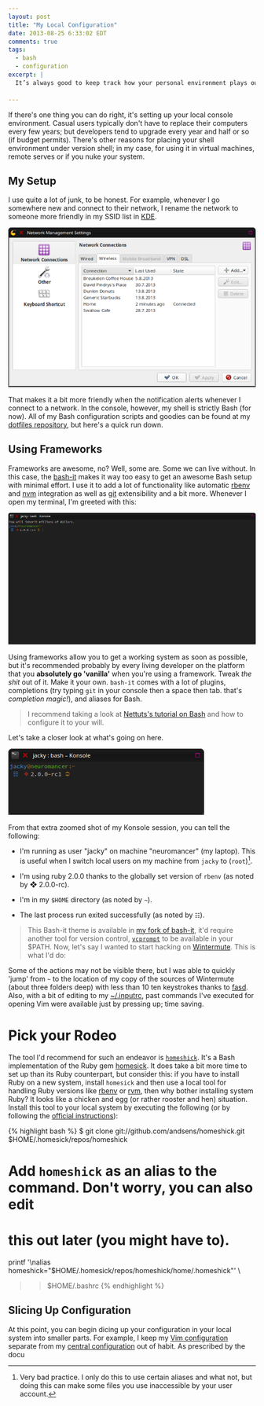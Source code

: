 ```yaml
---
layout: post
title: "My Local Configuration"
date: 2013-08-25 6:33:02 EDT
comments: true
tags:
  - bash
  - configuration
excerpt: |
  It’s always good to keep track how your personal environment plays out.

---
```


If there's one thing you can do right, it's setting up your local console
environment. Casual users typically don't have to replace their computers
every few years; but developers tend to upgrade every year and half or so (if
budget permits). There's other reasons for placing your shell environment under
version shell; in my case, for using it in virtual machines, remote serves or if
you nuke your system.

## My Setup

I use quite a lot of junk, to be honest. For example, whenever I go somewhere
new and connect to their network, I rename the network to someone more
friendly in my SSID list in [KDE](http://kde.org).

![SSID List in KDE](/images/ssid_wifi_nm.png)

That makes it a bit more friendly when the notification alerts whenever I
connect to a network. In the console, however, my shell is strictly Bash (for
now). All of my Bash configuration scripts and goodies can be found at my
[dotfiles repository][6], but here's a quick run down.

## Using Frameworks

Frameworks are awesome, no? Well, some are. Some we can live without. In this
case, the [bash-it][7] makes it way too easy to get an awesome Bash setup with
minimal effort. I use it to add a lot of functionality like automatic
[rbenv][8] and [nvm][9] integration as well as [git][10] extensibility and a
bit more. Whenever I open my terminal, I'm greeted with this:

![Hello, Konsole](/images/hello_konsole.png)

Using frameworks allow you to get a working system as soon as possible, but
it's recommended probably by every living developer on the platform that you
**absolutely go 'vanilla'** when you're using a framework. Tweak *the shit* out
of it. Make it your own. `bash-it` comes with a lot of plugins, completions
(try typing `git` in your console then a space then tab. that's *completion
magic!*), and aliases for Bash.

> I recommend taking a look at [Nettuts's tutorial on Bash][11] and how to
> configure it to your will.

Let's take a closer look at what's going on here.

![Closer shot of Konsole](/images/closer_shot_konsole.png)

From that extra zoomed shot of my Konsole session, you can tell the following:

  * I'm running as user "jacky" on machine "neuromancer" (my laptop). This is
    useful when I switch local users on my machine from `jacky` to 
    (`root`)[^1].

  * I'm using ruby 2.0.0 thanks to the globally set version of
    `rbenv` (as noted by ❖ 2.0.0-rc).

  * I'm in my `$HOME` directory (as noted by `~`).

  * The last process run exited successfully (as noted by ` ☷ `).

> This Bash-it theme is available in [my fork of bash-it][12], it'd require
> another tool for version control, [`vcprompt`][13] to be available in your $PATH.
Now, let's say I wanted to start hacking on [Wintermute][14]. This is what I'd
do:

Some of the actions may not be visible there, but I was able to quickly 'jump'
from `~` to the location of my copy of the sources of Wintermute (about three
folders deep) with less than 10 ten keystrokes thanks to [fasd][15]. Also,
with a bit of editing to my [~/.inputrc][16], past commands I've executed for
opening Vim were available just by pressing up; time saving.

# Pick your Rodeo

The tool I'd recommend for such an endeavor is [`homeshick`][1]. It's a
Bash implementation of the Ruby gem [homesick][2]. It does take a bit more
time to set up than its Ruby counterpart, but consider this: if you have to
install Ruby on a new system, install `homesick` and then use a local tool for
handling Ruby versions like [rbenv][3] or [rvm][4], then why bother installing
system Ruby? It looks like a chicken and egg (or rather rooster and hen)
situation. Install this tool to your local system by executing the following (or
by following the [official instructions][5]):

{% highlight bash %}
$ git clone git://github.com/andsens/homeshick.git $HOME/.homesick/repos/homeshick

# Add `homeshick` as an alias to the command. Don't worry, you can also edit
# this out later (you might have to).
printf '\nalias homeshick="$HOME/.homesick/repos/homeshick/home/.homeshick"' \
  >> $HOME/.bashrc
{% endhighlight %}

## Slicing Up Configuration

At this point, you can begin dicing up your configuration in your local system
into smaller parts. For example, I keep my [Vim configuration][17] separate
from my [central configuration][6] out of habit. As prescribed by the docu

[1]: https://github.com/andsens/homeshick
[2]: https://github.com/technicalpickles/homesick
[3]: https://github.com/sstephenson/rbenv
[4]: https://rvm.io/
[5]: https://github.com/andsens/homeshick#installation
[6]: https://github.com/jalcine/dotfiles/tree/master
[7]: https://github.com/revans/bash-it
[8]: https://github.com/revans/bash-it/blob/master/plugins/available/rbenv.plugin.bash
[9]: https://github.com/revans/bash-it/blob/master/plugins/available/nvm.plugin.bash
[10]: https://github.com/revans/bash-it/blob/master/aliases/available/git.aliases.bash
[11]: http://net.tutsplus.com/tutorials/tools-and-tips/the-command-line-is-your-best-friend/
[12]: https://github.com/jalcine/bash-it
[13]: https://github.com/djl/vcprompt
[14]: http://wintermute.jalcine.me
[15]: https://github.com/clvv/fasd
[16]: https://github.com/jalcine/dotfiles/blob/master/home/.inputrc
[17]: https://github.com/jalcine/vimrc
[^1]: Very bad practice. I only do this to use certain aliases and what not,
but doing this can make some files you use inaccessible by your user account.

